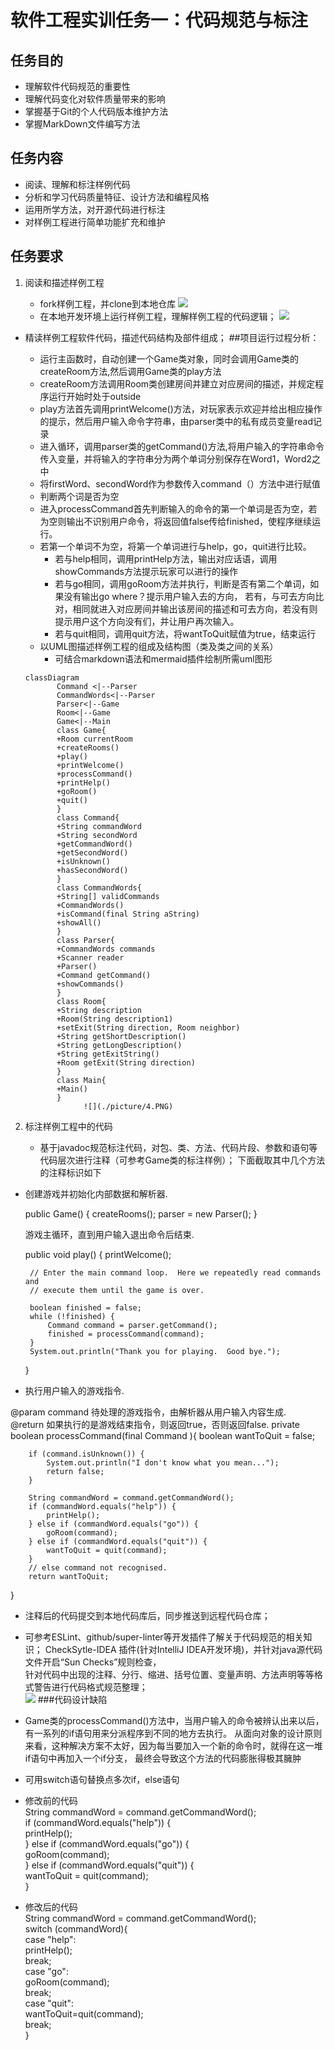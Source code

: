 # 软件工程实训任务一：代码规范与标注

## 任务目的

* 理解软件代码规范的重要性
* 理解代码变化对软件质量带来的影响
* 掌握基于Git的个人代码版本维护方法
* 掌握MarkDown文件编写方法

## 任务内容

* 阅读、理解和标注样例代码
* 分析和学习代码质量特征、设计方法和编程风格
* 运用所学方法，对开源代码进行标注
* 对样例工程进行简单功能扩充和维护

## 任务要求

1. 阅读和描述样例工程

    * fork样例工程，并clone到本地仓库
      ![](./picture/1.PNG)
    * 在本地开发环境上运行样例工程，理解样例工程的代码逻辑；
      ![](./picture/2.PNG)
      
* 精读样例工程软件代码，描述代码结构及部件组成；
  ##项目运行过程分析：

    * 运行主函数时，自动创建一个Game类对象，同时会调用Game类的createRoom方法,然后调用Game类的play方法
    * createRoom方法调用Room类创建房间并建立对应房间的描述，并规定程序运行开始时处于outside
    * play方法首先调用printWelcome()方法，对玩家表示欢迎并给出相应操作的提示，然后用户输入命令字符串，由parser类中的私有成员变量read记录
    * 进入循环，调用parser类的getCommand()方法,将用户输入的字符串命令传入变量，并将输入的字符串分为两个单词分别保存在Word1，Word2之中
    * 将firstWord、secondWord作为参数传入command（）方法中进行赋值
    * 判断两个词是否为空
    * 进入processCommand首先判断输入的命令的第一个单词是否为空，若为空则输出不识别用户命令，将返回值false传给finished，使程序继续运行。
    * 若第一个单词不为空，将第一个单词进行与help，go，quit进行比较。
        * 若与help相同，调用printHelp方法，输出对应话语，调用showCommands方法提示玩家可以进行的操作
        * 若与go相同，调用goRoom方法并执行，判断是否有第二个单词，如果没有输出go where？提示用户输入去的方向，
          若有，与可去方向比对，相同就进入对应房间并输出该房间的描述和可去方向，若没有则提示用户这个方向没有们，并让用户再次输入。
        * 若与quit相同，调用quit方法，将wantToQuit赋值为true，结束运行
    * 以UML图描述样例工程的组成及结构图（类及类之间的关系）
      * 可结合markdown语法和mermaid插件绘制所需uml图形

   ```mermaid 
   classDiagram
          Command <|--Parser
          CommandWords<|--Parser
          Parser<|--Game
          Room<|--Game
          Game<|--Main
          class Game{
          +Room currentRoom
          +createRooms()
          +play()
          +printWelcome()
          +processCommand()
          +printHelp()
          +goRoom()
          +quit()
          }
          class Command{
          +String commandWord
          +String secondWord
          +getCommandWord()
          +getSecondWord()
          +isUnknown()
          +hasSecondWord()
          }
          class CommandWords{
          +String[] validCommands
          +CommandWords()
          +isCommand(final String aString)
          +showAll()
          }
          class Parser{
          +CommandWords commands
          +Scanner reader
          +Parser()
          +Command getCommand()
          +showCommands()
          }
          class Room{
          +String description
          +Room(String description1)
          +setExit(String direction, Room neighbor)
          +String getShortDescription()
          +String getLongDescription()
          +String getExitString()
          +Room getExit(String direction)
          }
          class Main{
          +Main()
          } 
                ![](./picture/4.PNG)
2. 标注样例工程中的代码

    * 基于javadoc规范标注代码，对包、类、方法、代码片段、参数和语句等代码层次进行注释（可参考Game类的标注样例）；
      下面截取其中几个方法的注释标识如下
      
* 创建游戏并初始化内部数据和解析器.

  public Game() {
  createRooms();
  parser = new Parser();
  }

  游戏主循环，直到用户输入退出命令后结束.

  public void play() {
  printWelcome();

       // Enter the main command loop.  Here we repeatedly read commands and
       // execute them until the game is over.
      
       boolean finished = false;
       while (!finished) {
           Command command = parser.getCommand();
           finished = processCommand(command);
       }
       System.out.println("Thank you for playing.  Good bye.");

  }



* 执行用户输入的游戏指令.

@param command 待处理的游戏指令，由解析器从用户输入内容生成.   
@return 如果执行的是游戏结束指令，则返回true，否则返回false.
private boolean processCommand(final Command ){
boolean wantToQuit = false;

        if (command.isUnknown()) {
            System.out.println("I don't know what you mean...");
            return false;
        }
      
        String commandWord = command.getCommandWord();
        if (commandWord.equals("help")) {
            printHelp();
        } else if (commandWord.equals("go")) {
            goRoom(command);
        } else if (commandWord.equals("quit")) {
            wantToQuit = quit(command);
        }
        // else command not recognised.
        return wantToQuit;

}

* 注释后的代码提交到本地代码库后，同步推送到远程代码仓库；
* 可参考ESLint、github/super-linter等开发插件了解关于代码规范的相关知识；
  CheckSytle-IDEA 插件(针对IntelliJ IDEA开发环境)，并针对java源代码文件开启“Sun Checks”规则检查，       
  针对代码中出现的注释、分行、缩进、括号位置、变量声明、方法声明等等格式警告进行代码格式规范整理；     
  ![](./picture/3.PNG)
###代码设计缺陷

* Game类的processCommand()方法中，当用户输入的命令被辨认出来以后，有一系列的if语句用来分派程序到不同的地方去执行。
  从面向对象的设计原则来看，这种解决方案不太好，因为每当要加入一个新的命令时，就得在这一堆if语句中再加入一个if分支，
  最终会导致这个方法的代码膨胀得极其臃肿

* 可用switch语句替换点多次if，else语句

* 修改前的代码  
  String commandWord = command.getCommandWord();  
  if (commandWord.equals("help")) {   
  printHelp();   
  } else if (commandWord.equals("go")) {   
  goRoom(command);   
  } else if (commandWord.equals("quit")) {   
  wantToQuit = quit(command);   
  }
* 修改后的代码  
  String commandWord = command.getCommandWord();   
  switch (commandWord){   
  case "help":   
  printHelp();   
  break;   
  case "go":   
  goRoom(command);   
  break;   
  case "quit":   
  wantToQuit=quit(command);   
  break;    
  }

